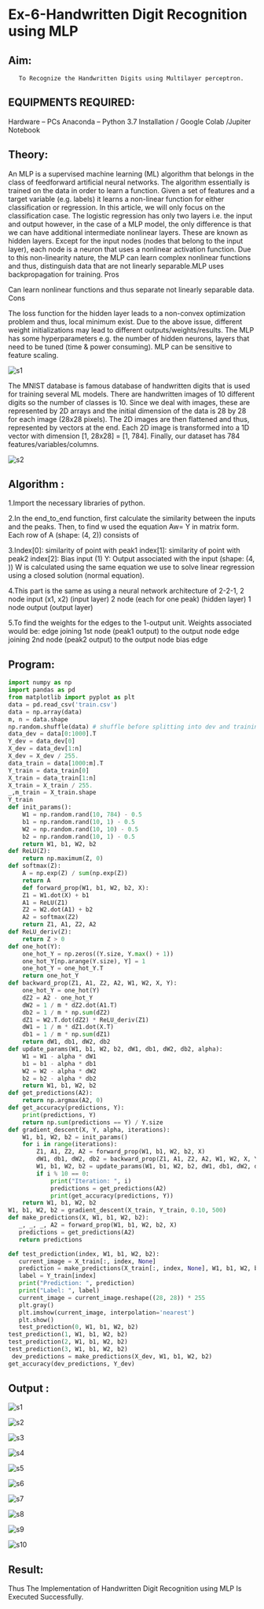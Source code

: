 # Ex-6-Handwritten Digit Recognition using MLP
## Aim:
       To Recognize the Handwritten Digits using Multilayer perceptron.
##  EQUIPMENTS REQUIRED:
Hardware – PCs
Anaconda – Python 3.7 Installation / Google Colab /Jupiter Notebook
## Theory:
An MLP is a supervised machine learning (ML) algorithm that belongs in the class of feedforward artificial neural networks. The algorithm essentially is trained on the data in order to learn a function. Given a set of features and a target variable (e.g. labels) it learns a non-linear function for either classification or regression. In this article, we will only focus on the classification case.
The logistic regression has only two layers i.e. the input and output however, in the case of a MLP model, the only difference is that we can have additional intermediate nonlinear layers. These are known as hidden layers. Except for the input nodes (nodes that belong to the input layer), each node is a neuron that uses a nonlinear activation function. Due to this non-linearity nature, the MLP can learn complex nonlinear functions and thus, distinguish data that are not linearly separable.MLP uses backpropagation for training.
Pros

Can learn nonlinear functions and thus separate not linearly separable data.
Cons

The loss function for the hidden layer leads to a non-convex optimization problem and thus, local minimum exist.
Due to the above issue, different weight initializations may lead to different outputs/weights/results.
The MLP has some hyperparameters e.g. the number of hidden neurons, layers that need to be tuned (time & power consuming).
MLP can be sensitive to feature scaling.

![s1](https://user-images.githubusercontent.com/113674204/204337976-d2cdfb4b-762a-4020-8bf1-c0441f049224.png)

The MNIST database is famous database of handwritten digits that is used for training several ML models. There are handwritten images of 10 different digits so the number of classes is 10.
Since we deal with images, these are represented by 2D arrays and the initial dimension of the data is 28 by 28 for each image (28x28 pixels). The 2D images are then flattened and thus, represented by vectors at the end. Each 2D image is transformed into a 1D vector with dimension [1, 28x28] = [1, 784]. Finally, our dataset has 784 features/variables/columns.

![s2](https://user-images.githubusercontent.com/113674204/204338186-ce6d5f45-4d57-40ae-95b2-c57f1ec2a170.png)

## Algorithm :

1.Import the necessary libraries of python.

2.In the end_to_end function, first calculate the similarity between the inputs and the peaks. Then, to find w used the equation Aw= Y in matrix form. Each row of A (shape: (4, 2)) consists of

3.Index[0]: similarity of point with peak1 index[1]: similarity of point with peak2 index[2]: Bias input (1) Y: Output associated with the input (shape: (4, )) W is calculated using the same equation we use to solve linear regression using a closed solution (normal equation).

4.This part is the same as using a neural network architecture of 2-2-1, 2 node input (x1, x2) (input layer) 2 node (each for one peak) (hidden layer) 1 node output (output layer)

5.To find the weights for the edges to the 1-output unit. Weights associated would be: edge joining 1st node (peak1 output) to the output node edge joining 2nd node (peak2 output) to the output node bias edge

## Program:
```py
import numpy as np
import pandas as pd
from matplotlib import pyplot as plt
data = pd.read_csv('train.csv')
data = np.array(data)
m, n = data.shape
np.random.shuffle(data) # shuffle before splitting into dev and training sets
data_dev = data[0:1000].T
Y_dev = data_dev[0]
X_dev = data_dev[1:n]
X_dev = X_dev / 255.
data_train = data[1000:m].T
Y_train = data_train[0]
X_train = data_train[1:n]
X_train = X_train / 255.
_,m_train = X_train.shape
Y_train
def init_params():
    W1 = np.random.rand(10, 784) - 0.5
    b1 = np.random.rand(10, 1) - 0.5
    W2 = np.random.rand(10, 10) - 0.5
    b2 = np.random.rand(10, 1) - 0.5
    return W1, b1, W2, b2
def ReLU(Z):
    return np.maximum(Z, 0)
def softmax(Z):
    A = np.exp(Z) / sum(np.exp(Z))
    return A
    def forward_prop(W1, b1, W2, b2, X):
    Z1 = W1.dot(X) + b1
    A1 = ReLU(Z1)
    Z2 = W2.dot(A1) + b2
    A2 = softmax(Z2)
    return Z1, A1, Z2, A2
def ReLU_deriv(Z):
    return Z > 0
def one_hot(Y):
    one_hot_Y = np.zeros((Y.size, Y.max() + 1))
    one_hot_Y[np.arange(Y.size), Y] = 1
    one_hot_Y = one_hot_Y.T
    return one_hot_Y
def backward_prop(Z1, A1, Z2, A2, W1, W2, X, Y):
    one_hot_Y = one_hot(Y)
    dZ2 = A2 - one_hot_Y
    dW2 = 1 / m * dZ2.dot(A1.T)
    db2 = 1 / m * np.sum(dZ2)
    dZ1 = W2.T.dot(dZ2) * ReLU_deriv(Z1)
    dW1 = 1 / m * dZ1.dot(X.T)
    db1 = 1 / m * np.sum(dZ1)
    return dW1, db1, dW2, db2
def update_params(W1, b1, W2, b2, dW1, db1, dW2, db2, alpha):
    W1 = W1 - alpha * dW1
    b1 = b1 - alpha * db1    
    W2 = W2 - alpha * dW2  
    b2 = b2 - alpha * db2    
    return W1, b1, W2, b2
def get_predictions(A2):
    return np.argmax(A2, 0)
def get_accuracy(predictions, Y):
    print(predictions, Y)
    return np.sum(predictions == Y) / Y.size
def gradient_descent(X, Y, alpha, iterations):
    W1, b1, W2, b2 = init_params()
    for i in range(iterations):
        Z1, A1, Z2, A2 = forward_prop(W1, b1, W2, b2, X)
        dW1, db1, dW2, db2 = backward_prop(Z1, A1, Z2, A2, W1, W2, X, Y)
        W1, b1, W2, b2 = update_params(W1, b1, W2, b2, dW1, db1, dW2, db2, alpha)
        if i % 10 == 0:
            print("Iteration: ", i)
            predictions = get_predictions(A2)
            print(get_accuracy(predictions, Y))
    return W1, b1, W2, b2
W1, b1, W2, b2 = gradient_descent(X_train, Y_train, 0.10, 500)
def make_predictions(X, W1, b1, W2, b2):
   _, _, _, A2 = forward_prop(W1, b1, W2, b2, X)
   predictions = get_predictions(A2)
   return predictions

def test_prediction(index, W1, b1, W2, b2):
   current_image = X_train[:, index, None]
   prediction = make_predictions(X_train[:, index, None], W1, b1, W2, b2)
   label = Y_train[index]
   print("Prediction: ", prediction)
   print("Label: ", label)
   current_image = current_image.reshape((28, 28)) * 255
   plt.gray()
   plt.imshow(current_image, interpolation='nearest')
   plt.show()
   test_prediction(0, W1, b1, W2, b2)
test_prediction(1, W1, b1, W2, b2)
test_prediction(2, W1, b1, W2, b2)
test_prediction(3, W1, b1, W2, b2)
 dev_predictions = make_predictions(X_dev, W1, b1, W2, b2)
get_accuracy(dev_predictions, Y_dev)
```

## Output :

![s1](https://user-images.githubusercontent.com/113674204/204099318-d9ce7875-19b6-4dab-8ef7-717582eb7df2.png)

![s2](https://user-images.githubusercontent.com/113674204/204099328-32777d05-a43e-4a79-b067-f6bbe01d7954.png)

![s3](https://user-images.githubusercontent.com/113674204/204099334-b7b9caad-c462-49fb-ab3c-6ea873a91cd4.png)

![s4](https://user-images.githubusercontent.com/113674204/204099344-bbe9b48b-a3fd-4987-8882-b01644c067bd.png)

![s5](https://user-images.githubusercontent.com/113674204/204099353-1170f0ee-2bcd-4237-8819-1c2377398060.png)

![s6](https://user-images.githubusercontent.com/113674204/204099365-32ad4637-6d6a-44a5-a331-b7b34eaba48c.png)

![s7](https://user-images.githubusercontent.com/113674204/204099377-8f997236-ca0e-45ec-b252-caf51f75ad5c.png)

![s8](https://user-images.githubusercontent.com/113674204/204099393-359f42b5-c26f-4474-a132-c08a9dc2393e.png)

![s9](https://user-images.githubusercontent.com/113674204/204099405-e5163f9e-4f47-47b8-9180-5496241f19b1.png)

![s10](https://user-images.githubusercontent.com/113674204/204099416-dbf7677d-1cb2-4e5a-b292-cbc147bc12c3.png)

## Result:
Thus The Implementation of Handwritten Digit Recognition using MLP Is Executed Successfully.
